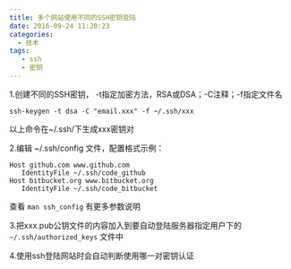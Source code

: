 ```yaml
---
title: 多个网站使用不同的SSH密钥登陆
date: 2016-09-24 11:20:23
categories:
  - 技术
tags:
   - ssh
   - 密钥
---
```

1.创建不同的SSH密钥， -t指定加密方法，RSA或DSA；-C注释；-f指定文件名

    ssh-keygen -t dsa -C "email.xxx" -f ~/.ssh/xxx
以上命令在~/.ssh/下生成xxx密钥对


2.编辑 ~/.ssh/config  文件，配置格式示例：
```
Host github.com www.github.com
   IdentityFile ~/.ssh/code_github
Host bitbucket.org www.bitbucket.org
   IdentityFile ~/.ssh/code_bitbucket
```
查看 `man ssh_config` 有更多参数说明

3.把xxx.pub公钥文件的内容加入到要自动登陆服务器指定用户下的`~/.ssh/authorized_keys` 文件中

4.使用ssh登陆网站时会自动判断使用哪一对密钥认证
